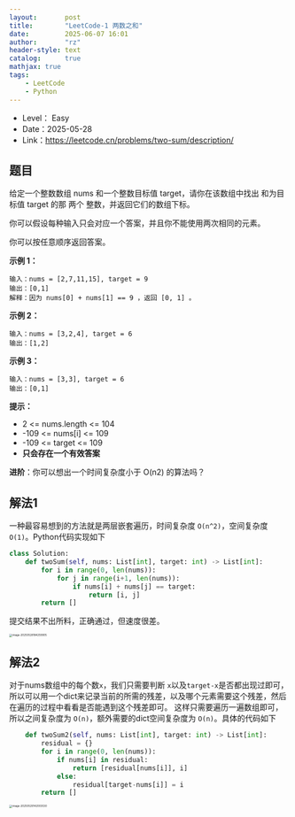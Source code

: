 ```yaml
---
layout:       post
title:        "LeetCode-1 两数之和"
date:         2025-06-07 16:01
author:       "rz"
header-style: text
catalog:      true
mathjax: true
tags:
    - LeetCode
    - Python
---
```


- Level： Easy
- Date：2025-05-28
- Link：https://leetcode.cn/problems/two-sum/description/

## 题目

给定一个整数数组 nums 和一个整数目标值 target，请你在该数组中找出 和为目标值 target  的那 两个 整数，并返回它们的数组下标。

你可以假设每种输入只会对应一个答案，并且你不能使用两次相同的元素。

你可以按任意顺序返回答案。

 

**示例 1：**
```
输入：nums = [2,7,11,15], target = 9
输出：[0,1]
解释：因为 nums[0] + nums[1] == 9 ，返回 [0, 1] 。
```

**示例 2：**
```
输入：nums = [3,2,4], target = 6
输出：[1,2]
```

**示例 3：**
```
输入：nums = [3,3], target = 6
输出：[0,1]
```

**提示：**

- 2 <= nums.length <= 104
- -109 <= nums[i] <= 109
- -109 <= target <= 109
- **只会存在一个有效答案**


**进阶**：你可以想出一个时间复杂度小于 O(n2) 的算法吗？

## 解法1

一种最容易想到的方法就是两层嵌套遍历，时间复杂度 ``O(n^2)``，空间复杂度 ``O(1)``。Python代码实现如下

```Python
class Solution:
    def twoSum(self, nums: List[int], target: int) -> List[int]:
        for i in range(0, len(nums)):
            for j in range(i+1, len(nums)):
                if nums[i] + nums[j] == target:
                    return [i, j]
        return []

```

提交结果不出所料，正确通过，但速度很差。

<img src="solution00001.assets/image-20250528184259905.png" alt="image-20250528184259905" style="zoom: 33%;" />

## 解法2

对于nums数组中的每个数``x``，我们只需要判断 ``x``以及``target-x``是否都出现过即可，所以可以用一个dict来记录当前的所需的残差，以及哪个元素需要这个残差，然后在遍历的过程中看看是否能遇到这个残差即可。
这样只需要遍历一遍数组即可，所以之间复杂度为 ``O(n)``，额外需要的dict空间复杂度为 ``O(n)``。具体的代码如下

```Python
    def twoSum2(self, nums: List[int], target: int) -> List[int]:
        residual = {}
        for i in range(0, len(nums)):
            if nums[i] in residual:
                return [residual[nums[i]], i]
            else:
                residual[target-nums[i]] = i
        return []
```

<img src="solution00001.assets/image-20250529142003530.png" alt="image-20250529142003530" style="zoom:33%;" />
